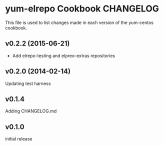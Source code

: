 yum-elrepo Cookbook CHANGELOG
======================
This file is used to list changes made in each version of the yum-centos cookbook.

v0.2.2 (2015-06-21)
-------------------
- Add elrepo-testing and elpreo-extras repositories

v0.2.0 (2014-02-14)
-------------------
Updating test harness


v0.1.4
------
Adding CHANGELOG.md


v0.1.0
------
initial release
